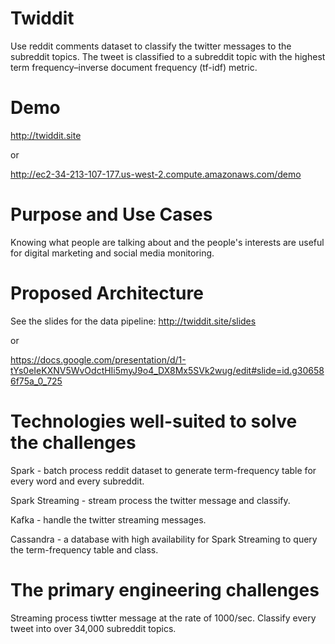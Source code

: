 # Twiddit
Use reddit comments dataset to classify the twitter messages to the subreddit topics. The tweet is classified to a subreddit topic with the highest term frequency–inverse document frequency (tf-idf) metric.

# Demo
http://twiddit.site

or

http://ec2-34-213-107-177.us-west-2.compute.amazonaws.com/demo

# Purpose and Use Cases
Knowing what people are talking about and the people's interests are useful for digital marketing and social media monitoring.

# Proposed Architecture
See the slides for the data pipeline:
http://twiddit.site/slides

or

https://docs.google.com/presentation/d/1-tYs0eIeKXNV5WvOdctHIi5myJ9o4_DX8Mx5SVk2wug/edit#slide=id.g306586f75a_0_725

# Technologies well-suited to solve the challenges
Spark - batch process reddit dataset to generate term-frequency table for every word and every subreddit.

Spark Streaming - stream process the twitter message and classify.

Kafka - handle the twitter streaming messages.

Cassandra - a database with high availability for Spark Streaming to query the term-frequency table and class.

# The primary engineering challenges
Streaming process tiwtter message at the rate of 1000/sec. Classify every tweet into over 34,000 subreddit topics.
